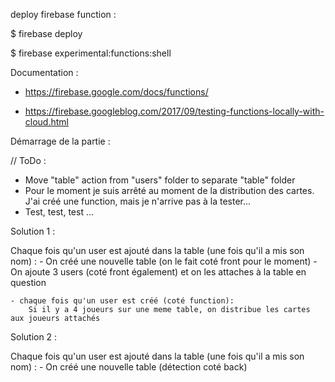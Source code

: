 deploy firebase function : 

$ firebase deploy

$ firebase experimental:functions:shell

Documentation : 

- https://firebase.google.com/docs/functions/

- https://firebase.googleblog.com/2017/09/testing-functions-locally-with-cloud.html

Démarrage de la partie :

// ToDo :
- Move "table" action from "users" folder to separate "table" folder
- Pour le moment je suis arrêté au moment de la distribution des cartes. J'ai créé une function, mais je n'arrive pas à la tester...
- Test, test, test ...

Solution 1 :

Chaque fois qu'un user est ajouté dans la table (une fois qu'il a mis son nom) :
    - On créé une nouvelle table (on le fait coté front pour le moment)
    - On ajoute 3 users (coté front également) et on les attaches à la table en question
    
    - chaque fois qu'un user est créé (coté function):
        Si il y a 4 joueurs sur une meme table, on distribue les cartes aux joueurs attachés
        
        
Solution 2 :

Chaque fois qu'un user est ajouté dans la table (une fois qu'il a mis son nom) :
    - On créé une nouvelle table (détection coté back)
